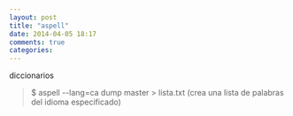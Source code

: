 ```yaml
---
layout: post
title: "aspell"
date: 2014-04-05 18:17
comments: true
categories: 
---
```

diccionarios

>$ aspell --lang=ca dump master > lista.txt  (crea una lista de palabras del idioma especificado)

